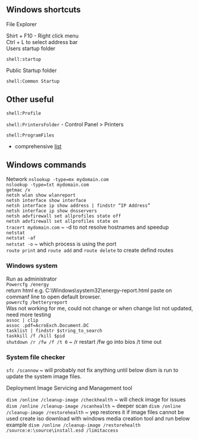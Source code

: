 ## Windows shortcuts

File Explorer

Shirt + F10  - Right click menu  
Ctrl + L to select address bar  
Users startup folder

`shell:startup`

Public Startup folder

`shell:Common Startup`

## Other useful
`shell:Profile`

`shell:PrintersFolder` - Control Panel > Printers

`shell:ProgramFiles`

- comprehensive [list](https://ss64.com/nt/shell.html) 


## Windows commands

Network
    `nslookup -type=mx mydomain.com`  
    `nslookup -type=txt mydomain.com`  
    `getmac /v`  
    `netsh wlan show wlanreport`  
    `netsh interface show interface`  
    `netsh interface ip show address | findstr “IP Address” `  
    `netsh interface ip show dnsservers`  
    `netsh advfirewall set allprofiles state off`  
    `netsh advfirewall set allprofiles state on`  
    `tracert mydomain.com` ~ -d to not resolve hostnames and speedup  
    `netstat`  
    `netstat -af`  
    `netstat -o` ~ which process is using the port  
    `route print` and `route add` and `route delete` to create defind routes  

### Windows system  
Run as administrator  
    `Powercfg /energy`  
    return html e.g. C:\Windows\system32\energy-report.html paste on commanf line to open default browser.  
    `powercfg /betteryreport`  
    Was not working for me, could not change or when change list not updated, need more testing  
        `assoc | clip`  
        `assoc .pdf=AcroExch.Document.DC`  
    `tasklist | findstr $string_to_search`  
    `taskkill /f /kill $pid`  
    `shutdown /r /fw /f /t 0` ~ /r restart /fw go into bios /t time out  


### System file checker

`sfc /scannow` ~ will probably not fix anything until below dism is run to update the system image files.

Deployment Image Servicing and Management tool

   `dism /online /cleanup-image /checkhealth` ~ will check image for issues
   `dism /online /cleanup-image /scanhealth` ~ deeper scan
   `dism /online /cleanup-image /restorehealth` ~ yep restores it
   if image files cannot be used create iso download with windows media creation tool and run below example
   `dism /online /cleanup-image /restorehealth /source:e:\source\install.esd /limitaccess`
